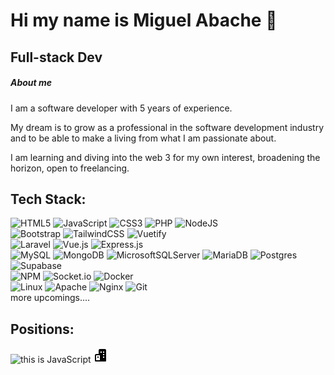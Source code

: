 # Hi my name is Miguel Abache 👋
##  Full-stack Dev
##### About me

I am a software developer with 5 years of experience.

My dream is to grow as a professional in the software development industry and to be able to make a living from what I am passionate about.

I am learning and diving into the web 3 for my own interest, broadening the horizon, open to freelancing. 



## Tech Stack:
![HTML5](https://img.shields.io/badge/html5-%23E34F26.svg?style=for-the-badge&logo=html5&logoColor=white)
![JavaScript](https://img.shields.io/badge/javascript-%23323330.svg?style=for-the-badge&logo=javascript&logoColor=%23F7DF1E)
![CSS3](https://img.shields.io/badge/css3-%231572B6.svg?style=for-the-badge&logo=css3&logoColor=white)
![PHP](https://img.shields.io/badge/php-%23777BB4.svg?style=for-the-badge&logo=php&logoColor=white)
![NodeJS](https://img.shields.io/badge/node.js-6DA55F?style=for-the-badge&logo=node.js&logoColor=white)
</br>
![Bootstrap](https://img.shields.io/badge/bootstrap-%238511FA.svg?style=for-the-badge&logo=bootstrap&logoColor=white)
![TailwindCSS](https://img.shields.io/badge/tailwindcss-%2338B2AC.svg?style=for-the-badge&logo=tailwind-css&logoColor=white)
![Vuetify](https://img.shields.io/badge/Vuetify-1867C0?style=for-the-badge&logo=vuetify&logoColor=AEDDFF)
</br>
![Laravel](https://img.shields.io/badge/laravel-%23FF2D20.svg?style=for-the-badge&logo=laravel&logoColor=white)
![Vue.js](https://img.shields.io/badge/vuejs-%2335495e.svg?style=for-the-badge&logo=vuedotjs&logoColor=%234FC08D)
![Express.js](https://img.shields.io/badge/express.js-%23404d59.svg?style=for-the-badge&logo=express&logoColor=%2361DAFB)
</br>
![MySQL](https://img.shields.io/badge/mysql-%2300f.svg?style=for-the-badge&logo=mysql&logoColor=white)
![MongoDB](https://img.shields.io/badge/MongoDB-%234ea94b.svg?style=for-the-badge&logo=mongodb&logoColor=white)
![MicrosoftSQLServer](https://img.shields.io/badge/Microsoft%20SQL%20Server-CC2927?style=for-the-badge&logo=microsoft%20sql%20server&logoColor=white)
![MariaDB](https://img.shields.io/badge/MariaDB-003545?style=for-the-badge&logo=mariadb&logoColor=white)
![Postgres](https://img.shields.io/badge/postgres-%23316192.svg?style=for-the-badge&logo=postgresql&logoColor=white)
![Supabase](https://img.shields.io/badge/Supabase-3ECF8E?style=for-the-badge&logo=supabase&logoColor=white)
</br>
![NPM](https://img.shields.io/badge/NPM-%23CB3837.svg?style=for-the-badge&logo=npm&logoColor=white)
![Socket.io](https://img.shields.io/badge/Socket.io-black?style=for-the-badge&logo=socket.io&badgeColor=010101)
![Docker](https://img.shields.io/badge/docker-%230db7ed.svg?style=for-the-badge&logo=docker&logoColor=white)
</br>
![Linux](https://img.shields.io/badge/Linux-FCC624?style=for-the-badge&logo=linux&logoColor=black)
![Apache](https://img.shields.io/badge/apache-%23D42029.svg?style=for-the-badge&logo=apache&logoColor=white)
![Nginx](https://img.shields.io/badge/nginx-%23009639.svg?style=for-the-badge&logo=nginx&logoColor=white)
![Git](https://img.shields.io/badge/git-%23F05033.svg?style=for-the-badge&logo=git&logoColor=white)
</br>
more upcomings....

## Positions:
![this is JavaScript](https://jonmircha.com/img/blog/this-is-javascript.jpg)
<img src="data:image/png;base64,iVBORw0KGgoAAAANSUhEUgAAABgAAAAYCAYAAADgdz34AAAAAXNSR0IArs4c6QAAAJ5JREFUSEvVldENgCAMRB+b6Ca6iU7mKDqKm2j6gSEk6gFilD+Spq/XHtRR+bjK+VEBHTABzU1BKzACi49TATNgEOUYpE0FbErmIOYoXFXwKsAX5aHx3YQUKagOUMZRpKAIoPo9hCTNIMXvsdVDp522KHZG3A7Vrt8BXHn9kRZVB/x/Bv9VoHwHVzGn78DW4lCY3dZln7rRspnqRssG7I+CKhmIUxrkAAAAAElFTkSuQmCC"/>
<!---
Ab4ch3/Ab4ch3 is a ✨ special ✨ repository because its `README.md` (this file) appears on your GitHub profile.
You can click the Preview link to take a look at your changes.
--->
